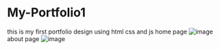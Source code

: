 # My-Portfolio1
this is my first portfolio design using html css and js
home page
![image](https://user-images.githubusercontent.com/82828389/233772377-762b7398-633f-46c2-a8fc-bd84383f1faa.png)
about page
![image](https://user-images.githubusercontent.com/82828389/234391993-71ae931a-bd89-4b9c-baa3-1000fa42d70b.png)


